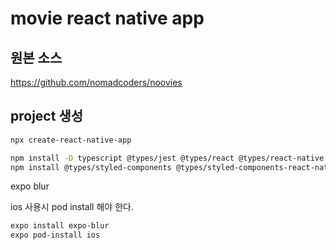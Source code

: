 # movie react native app

## 원본 소스

https://github.com/nomadcoders/noovies


## project 생성

```bash
npx create-react-native-app
```


```bash
npm install -D typescript @types/jest @types/react @types/react-native @types/react-test-renderer
npm install @types/styled-components @types/styled-components-react-native -D
```


expo blur

ios 사용시 pod install 해야 한다.

```bash
expo install expo-blur
expo pod-install ios
```